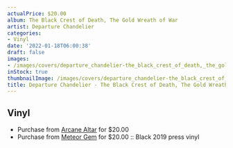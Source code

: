 ```yaml
---
actualPrice: $20.00
album: The Black Crest of Death, The Gold Wreath of War
artist: Departure Chandelier
categories:
- Vinyl
date: '2022-01-18T06:00:38'
draft: false
images:
- /images/covers/departure_chandelier-the_black_crest_of_death,_the_gold_wreath_of_war.jpg
inStock: true
thumbnailImage: /images/covers/departure_chandelier-the_black_crest_of_death,_the_gold_wreath_of_war-thumb.jpg
title: Departure Chandelier - The Black Crest of Death, The Gold Wreath of War
---
```


## Vinyl
* Purchase from [Arcane Altar](https://arcanealtar.bigcartel.com/product/departure-chandelier-the-black-crest-of-death-the-gold-wreath-of-war-12-lp) for $20.00
* Purchase from [Meteor Gem](https://meteor-gem.com/products/departure-chandelier-the-black-crest-of-death-the-gold-wreath-of-war-lp) for $20.00 :: Black 2019 press vinyl
